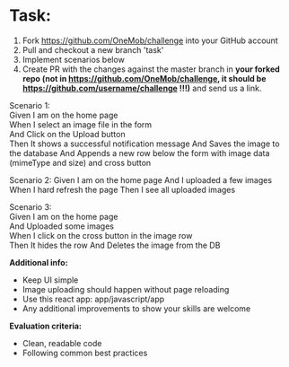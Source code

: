 # Task:
1. Fork https://github.com/OneMob/challenge into your GitHub account
2. Pull and checkout a new branch 'task'
3. Implement scenarios below
4. Create PR with the changes against the master branch in **your forked repo (not in https://github.com/OneMob/challenge, it should be https://github.com/username/challenge !!!)** and send us a link. 

Scenario 1:  
Given I am on the home page  
When I select an image file in the form  
And Click on the Upload button  
Then It shows a successful notification message
And Saves the image to the database
And Appends a new row below the form with image data (mimeType and size) and cross button

Scenario 2:
Given I am on the home page
And I uploaded a few images
When I hard refresh the page
Then I see all uploaded images

Scenario 3:  
Given I am on the home page  
And Uploaded some images  
When I click on the cross button in the image row  
Then It hides the row
And Deletes the image from the DB


**Additional info:**
- Keep UI simple
- Image uploading should happen without page reloading
- Use this react app: app/javascript/app
- Any additional improvements to show your skills are welcome

**Evaluation criteria:**
- Clean, readable code
- Following common best practices
